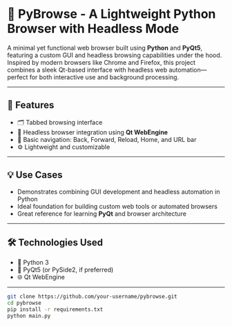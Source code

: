 # 🧭 PyBrowse - A Lightweight Python Browser with Headless Mode

A minimal yet functional web browser built using **Python** and **PyQt5**, featuring a custom GUI and headless browsing capabilities under the hood.  
Inspired by modern browsers like Chrome and Firefox, this project combines a sleek Qt-based interface with headless web automation—perfect for both interactive use and background processing.

---

## 🚀 Features

- 🗂️ Tabbed browsing interface  
- 🧠 Headless browser integration using **Qt WebEngine**  
- 🔄 Basic navigation: Back, Forward, Reload, Home, and URL bar 
- ⚙️ Lightweight and customizable  

---

## 💡 Use Cases

- Demonstrates combining GUI development and headless automation in Python  
- Ideal foundation for building custom web tools or automated browsers  
- Great reference for learning **PyQt** and browser architecture  

---

## 🛠 Technologies Used

- 🐍 Python 3  
- 🧱 PyQt5 (or PySide2, if preferred)  
- 🌐 Qt WebEngine  

---


```bash
git clone https://github.com/your-username/pybrowse.git
cd pybrowse
pip install -r requirements.txt
python main.py
